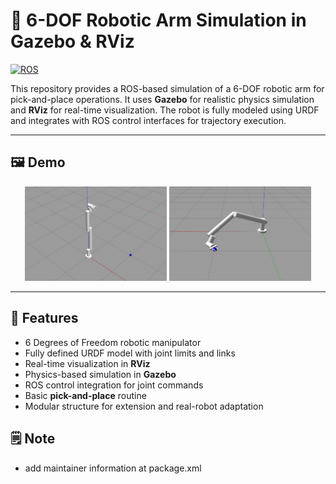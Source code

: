 # 🤖 6-DOF Robotic Arm Simulation in Gazebo & RViz

[![ROS](https://img.shields.io/badge/ROS-Noetic-blue.svg)](http://wiki.ros.org/noetic)


This repository provides a ROS-based simulation of a 6-DOF robotic arm for pick-and-place operations. It uses **Gazebo** for realistic physics simulation and **RViz** for real-time visualization. The robot is fully modeled using URDF and integrates with ROS control interfaces for trajectory execution.

---

## 🖼️ Demo

<p align="center">
  <img src="docs/images/Gazebo1.PNG" alt="Robotic Arm Simulation 1" width="45%" />
  <img src="docs/images/Gazebo2.PNG" alt="Robotic Arm Simulation 2" width="45%" />
</p>

---

## 🔧 Features

- 6 Degrees of Freedom robotic manipulator
- Fully defined URDF model with joint limits and links
- Real-time visualization in **RViz**
- Physics-based simulation in **Gazebo**
- ROS control integration for joint commands
- Basic **pick-and-place** routine
- Modular structure for extension and real-robot adaptation

## 🗒️ Note

- add maintainer information at package.xml
